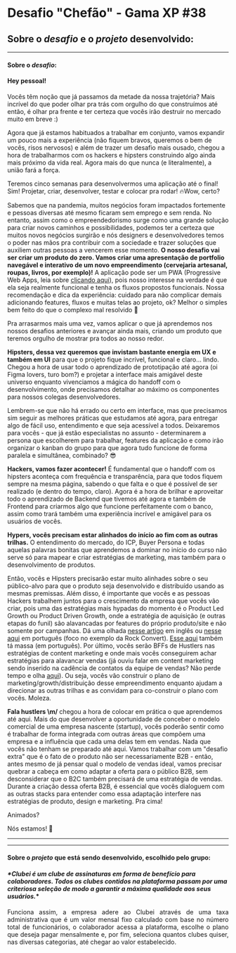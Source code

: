 # Desafio "Chefão" - Gama XP #38



## Sobre o _desafio_ e o _projeto_ desenvolvido:

<hr>



#### Sobre o _desafio_:

#### Hey pessoal!



Vocês têm noção que já passamos da metade da nossa trajetória? Mais incrível do que poder olhar pra trás com orgulho do que construímos até então, é olhar pra frente e ter certeza que vocês irão destruir no mercado muito em breve :)

Agora que já estamos habituados a trabalhar em conjunto, vamos expandir um pouco mais a experiência (não fiquem bravos, queremos o bem de vocês, risos nervosos) e além de trazer um desafio mais ousado, chegou a hora de trabalharmos com os hackers e hipsters construindo algo ainda mais próximo da vida real. Agora mais do que nunca (e literalmente), a união fará a força. 

Teremos cinco semanas para desenvolvermos uma aplicação até o final! Sim! Projetar, criar, desenvolver, testar e colocar pra rodar! 🔥Wow, certo?

Sabemos que na pandemia, muitos negócios foram impactados fortemente e pessoas diversas até mesmo ficaram sem emprego e sem renda. No entanto, assim como o empreendedorismo surge como uma grande solução para criar novos caminhos e possibilidades, podemos ter a certeza que muitos novos negócios surgirão e nós designers e desenvolvedores temos o poder nas mãos pra contribuir com a sociedade e trazer soluções que auxiliem outras pessoas a vencerem esse momento. **O nosso desafio vai ser criar um produto do zero. Vamos criar uma apresentação de portfolio navegável e interativo de um novo empreendimento (cervejaria artesanal, roupas, livros, por exemplo)!** A aplicação pode ser um PWA (Progressive Web Apps, leia sobre [clicando aqui](https://brasil.uxdesign.cc/o-que-são-progressive-web-apps-86e1b5306051)), pois nosso interesse na verdade é que ela seja realmente funcional e tenha os fluxos propostos funcionais. Nossa recomendação e dica da experiência: cuidado para não complicar demais adicionando features, fluxos e muitas telas ao projeto, ok? Melhor o simples bem feito do que o complexo mal resolvido 🤘

Pra arrasarmos mais uma vez, vamos aplicar o que já aprendemos nos nossos desafios anteriores e avançar ainda mais, criando um produto que teremos orgulho de mostrar pra todos ao nosso redor.

**Hipsters, dessa vez queremos que invistam bastante energia em UX e também em UI** para que o projeto fique incrível, funcional e claro… lindo. Chegou a hora de usar todo o aprendizado de prototipação até agora (oi Figma lovers, turo bom?) e projetar a interface mais amigável deste universo enquanto vivenciamos a mágica do handoff com o desenvolvimento, onde precisamos detalhar ao máximo os componentes para nossos colegas desenvolvedores.

Lembrem-se que não há errado ou certo em interface, mas que precisamos sim seguir as melhores práticas que estudamos até agora, para entregar algo de fácil uso, entendimento e que seja acessível a todos. Deixaremos para vocês - que já estão especialistas no assunto - determinarem a persona que escolherem para trabalhar, features da aplicação e como irão organizar o kanban do grupo para que agora tudo funcione de forma paralela e simultânea, combinado? 😎

**Hackers, vamos fazer acontecer!** É fundamental que o handoff com os hipsters aconteça com frequência e transparência, para que todos fiquem sempre na mesma página, sabendo o que falta e o que é possível de ser realizado (e dentro do tempo, claro). Agora é a hora de brilhar e aproveitar todo o aprendizado de Backend que tivemos até agora e também de Frontend para criarmos algo que funcione perfeitamente com o banco, assim como trará também uma experiência incrível e amigável para os usuários de vocês. 

**Hypers, vocês precisam estar alinhados do início ao fim com as outras trilhas.** O entendimento do mercado, do ICP, Buyer Persona e todas aquelas palavras bonitas que aprendemos a dominar no início do curso não serve só para mapear e criar estratégias de marketing, mas também para o desenvolvimento de produtos. 

Então, vocês e Hipsters precisarão estar muito alinhades sobre o seu público-alvo para que o produto seja desenvolvido e distribuído usando as mesmas premissas. Além disso, é importante que vocês e as pessoas Hackers trabalhem juntos para o crescimento da empresa que vocês vão criar, pois uma das estratégias mais hypadas do momento é o Product Led Growth ou Product Driven Growth, onde a estratégia de aquisição (e outras etapas do funil) são alavancadas por features do próprio produto/site e não somente por campanhas. Dá uma olhada [nesse artigo](https://www.reforge.com/blog/freemium-product-future-of-growth) em inglês ou [nesse aqui](https://www.cursospm3.com.br/blog/o-que-sao-growth-loops-ou-loops-de-crescimento/) em português (foco no exemplo da Rock Convert). [Esse aqui](https://funildigital.com.br/2020/03/03/o-que-sao-growth-loops-um-estudo-de-caso-sobre-o-crescimento-do-slack/) também tá massa (em português). Por último, vocês serão BFFs de Hustlers nas estratégias de content marketing e onde mais vocês conseguirem achar estratégias para alavancar vendas (já ouviu falar em content marketing sendo inserido na cadência de contatos da equipe de vendas? Não perde tempo e olha [aqui](https://blog.ramper.com.br/funil-de-vendas-em-y/)). Ou seja, vocês vão construir o plano de marketing/growth/distribuição desse empreendimento enquanto ajudam a direcionar as outras trilhas e as convidam para co-construir o plano com vocês. Moleza.

**Fala hustlers \m/** chegou a hora de colocar em prática o que aprendemos até aqui. Mais do que desenvolver a oportunidade de conceber o modelo comercial de uma empresa nascente (startup), vocês poderão sentir como é trabalhar de forma integrada com outras áreas que compõem uma empresa e a influência que cada uma delas tem em vendas. Nada que vocês não tenham se preparado até aqui. Vamos trabalhar com um "desafio extra" que é o fato de o produto não ser necessariamente B2B - então, antes mesmo de já pensar qual o modelo de vendas ideal, vamos precisar quebrar a cabeça em como adaptar a oferta para o público B2B, sem desconsiderar que o B2C também precisará de uma estratégia de vendas. Durante a criação dessa oferta B2B, é essencial que vocês dialoguem com as outras stacks para entender como essa adaptação interfere nas estratégias de produto, design e marketing. Pra cima!

Animados? 

Nós estamos! 💪

<hr><hr>



#### Sobre o _projeto_ que está sendo desenvolvido, escolhido pelo grupo:

#### _*Clubei é um clube de assinaturas em forma de benefício para colaboradores. Todos os clubes contidos na plataforma passam por uma criteriosa seleção de modo a garantir a máxima qualidade aos seus usuários._*

<p style="text-align: justify;">Funciona assim, a empresa adere ao Clubei através de uma taxa administrativa que é um valor mensal fixo calculado com base no número total de funcionários, o colaborador acessa a plataforma, escolhe o plano que deseja pagar mensalmente e, por fim, seleciona quantos clubes quiser, nas diversas categorias, até chegar ao valor estabelecido.</p>



